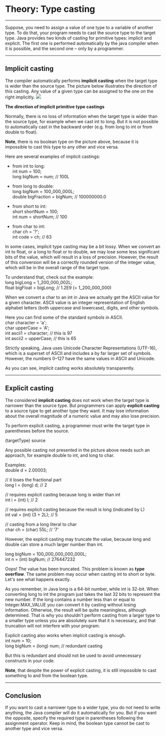 # Theory: Type casting
<hr>

Suppose, you need to assign a value of one type to a variable of another type. To do that, your program needs to cast the source type to the target type. Java provides two kinds of casting for primitive types: implicit and explicit. The first one is performed automatically by the java compiler when it is possible, and the second one – only by a programmer.
<hr>

## Implicit casting
The compiler automatically performs **implicit casting** when the target type is wider than the source type. The picture below illustrates the direction of this casting. Any value of a given type can be assigned to the one on the right implicitly.
<img src="https://raw.githubusercontent.com/aniketparate/javabasics/master/src/basic/image.png"/>

**The direction of implicit primitive type castings**

Normally, there is no loss of information when the target type is wider than the source type, for example when we cast int to long. But it is not possible to automatically cast in the backward order (e.g. from long to int or from double to float).

**Note**, there is no boolean type on the picture above, because it is impossible to cast this type to any other and vice versa.

Here are several examples of implicit castings:
- from int to long:
  <br>int num = 100;
  <br>long bigNum = num; // 100L

- from long to double:
  <br>long bigNum = 100_000_000L;
  <br>double bigFraction = bigNum; // 100000000.0

- from short to int:
  <br>short shortNum = 100;
  <br>int num = shortNum; // 100

- from char to int:
  <br>char ch = '?';
  <br>int code = ch; // 63

In some cases, implicit type casting may be a bit lossy. When we convert an int to float, or a long to float or to double, we may lose some less significant bits of the value, which will result in a loss of precision. However, the result of this conversion will be a correctly rounded version of the integer value, which will be in the overall range of the target type.

To understand that, check out the example:
<br>long bigLong =  1_200_000_002L;
<br>float bigFloat = bigLong; // 1.2E9 (= 1_200_000_000)

When we convert a char to an int in Java we actually get the ASCII value for a given character. ASCII value is an integer representation of English alphabet letters (both uppercase and lowercase), digits, and other symbols.

Here you can find some of the standard symbols in ASCII.
<br>char character = 'a';
<br>char upperCase = 'A';
<br>int ascii1 = character; // this is 97
<br>int ascii2 = upperCase; // this is 65

Strictly speaking, Java uses Unicode Character Representations (UTF-16), which is a superset of ASCII and includes a by far larger set of symbols. However, the numbers 0–127 have the same values in ASCII and Unicode.

As you can see, implicit casting works absolutely transparently.
<hr>

## Explicit casting
The considered **implicit casting** does not work when the target type is narrower than the source type. But programmers can apply **explicit casting** to a source type to get another type they want. It may lose information about the overall magnitude of a numeric value and may also lose precision.

To perform explicit casting, a programmer must write the target type in parentheses before the source.

(targetType) source

Any possible casting not presented in the picture above needs such an approach, for example double to int, and long to char.

Examples:
<br>double d = 2.00003;

// it loses the fractional part
<br>long l =  (long) d; // 2

// requires explicit casting because long is wider than int
<br>int i = (int) l; // 2

// requires explicit casting because the result is long (indicated by L)
<br>int val = (int) (3 + 2L); // 5

// casting from a long literal to char
<br>char ch = (char) 55L; // '7'

However, the explicit casting may truncate the value, because long and double can store a much larger number than int.

long bigNum = 100_000_000_000_000L;
<br>int n = (int) bigNum; // 276447232

Oops! The value has been truncated. This problem is known as **type overflow**. The same problem may occur when casting int to short or byte. Let's see what happens exactly.

As you remember, in Java long is a 64-bit number, while int is 32-bit. When converting long to int the program just takes the last 32 bits to represent the new number. If the long contains a number less than or equal to Integer.MAX_VALUE you can convert it by casting without losing information. Otherwise, the result will be quite meaningless, although determined. That is why you shouldn't perform casting from a larger type to a smaller type unless you are absolutely sure that it is necessary, and that truncation will not interfere with your program.

Explicit casting also works when implicit casting is enough.
<br>int num = 10;
<br>long bigNum = (long) num; // redundant casting

But this is redundant and should not be used to avoid unnecessary constructs in your code.

**Note**, that despite the power of explicit casting, it is still impossible to cast something to and from the boolean type.
<hr>

## Conclusion
If you want to cast a narrower type to a wider type, you do not need to write anything, the Java compiler will do it automatically for you. But if you want the opposite, specify the required type in parentheses following the assignment operator. Keep in mind, the boolean type cannot be cast to another type and vice versa.
